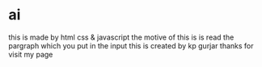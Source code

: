 # ai
this is made by html css & javascript
the motive of this is is read the pargraph which you put in the input
this is created by kp gurjar
thanks for visit my page
